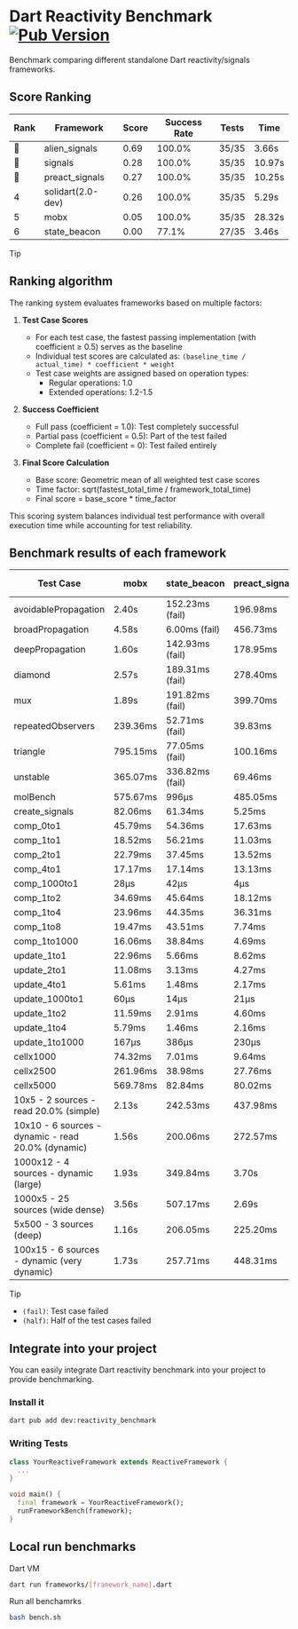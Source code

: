 # Dart Reactivity Benchmark [![Pub Version](https://img.shields.io/pub/v/reactivity_benchmark)](https://pub.dev/packages/reactivity_benchmark)

Benchmark comparing different standalone Dart reactivity/signals frameworks.

## Score Ranking

<!-- ranking start -->
| Rank | Framework | Score | Success Rate | Tests | Time |
|------|-----------|-------|--------------|-------|------|
| 🥇 | alien_signals | 0.69 | 100.0% | 35/35 | 3.66s |
| 🥈 | signals | 0.28 | 100.0% | 35/35 | 10.97s |
| 🥉 | preact_signals | 0.27 | 100.0% | 35/35 | 10.25s |
| 4 | solidart(2.0-dev) | 0.26 | 100.0% | 35/35 | 5.29s |
| 5 | mobx | 0.05 | 100.0% | 35/35 | 28.32s |
| 6 | state_beacon | 0.00 | 77.1% | 27/35 | 3.46s |

<!-- ranking end -->

> [!TIP]
> ## Ranking algorithm
>
> The ranking system evaluates frameworks based on multiple factors:
>
> 1. **Test Case Scores**
>    - For each test case, the fastest passing implementation (with coefficient ≥ 0.5) serves as the baseline
>    - Individual test scores are calculated as: `(baseline_time / actual_time) * coefficient * weight`
>    - Test case weights are assigned based on operation types:
>      - Regular operations: 1.0
>      - Extended operations: 1.2-1.5
>
> 2. **Success Coefficient**
>    - Full pass (coefficient = 1.0): Test completely successful
>    - Partial pass (coefficient = 0.5): Part of the test failed
>    - Complete fail (coefficient = 0): Test failed entirely
>
> 3. **Final Score Calculation**
>    - Base score: Geometric mean of all weighted test case scores
>    - Time factor: sqrt(fastest_total_time / framework_total_time)
>    - Final score = base_score * time_factor
>
> This scoring system balances individual test performance with overall execution time while accounting for test reliability.

## Benchmark results of each framework

<!-- test-case start -->
| Test Case | mobx | state_beacon | preact_signals | alien_signals | solidart(2.0-dev) | signals |
|---|---|---|---|---|---|---|
| avoidablePropagation | 2.40s | 152.23ms (fail) | 196.98ms | 187.29ms | 271.77ms | 216.11ms |
| broadPropagation | 4.58s | 6.00ms (fail) | 456.73ms | 343.80ms | 514.55ms | 457.67ms |
| deepPropagation | 1.60s | 142.93ms (fail) | 178.95ms | 125.62ms | 166.72ms | 168.07ms |
| diamond | 2.57s | 189.31ms (fail) | 278.40ms | 230.76ms | 350.52ms | 280.82ms |
| mux | 1.89s | 191.82ms (fail) | 399.70ms | 363.99ms | 444.69ms | 408.96ms |
| repeatedObservers | 239.36ms | 52.71ms (fail) | 39.83ms | 45.34ms | 80.97ms | 44.52ms |
| triangle | 795.15ms | 77.05ms (fail) | 100.16ms | 84.90ms | 118.68ms | 105.17ms |
| unstable | 365.07ms | 336.82ms (fail) | 69.46ms | 67.53ms | 99.01ms | 79.21ms |
| molBench | 575.67ms | 996μs | 485.05ms | 483.25ms | 491.97ms | 485.73ms |
| create_signals | 82.06ms | 61.34ms | 5.25ms | 21.19ms | 76.25ms | 24.44ms |
| comp_0to1 | 45.79ms | 54.36ms | 17.63ms | 8.49ms | 28.47ms | 11.36ms |
| comp_1to1 | 18.52ms | 56.21ms | 11.03ms | 4.29ms | 48.54ms | 29.33ms |
| comp_2to1 | 22.79ms | 37.45ms | 13.52ms | 2.33ms | 42.33ms | 8.91ms |
| comp_4to1 | 17.17ms | 17.14ms | 13.13ms | 8.85ms | 18.12ms | 1.98ms |
| comp_1000to1 | 28μs | 42μs | 4μs | 3μs | 17μs | 4μs |
| comp_1to2 | 34.69ms | 45.64ms | 18.12ms | 15.20ms | 32.23ms | 19.16ms |
| comp_1to4 | 23.96ms | 44.35ms | 36.31ms | 6.20ms | 30.19ms | 10.44ms |
| comp_1to8 | 19.47ms | 43.51ms | 7.74ms | 7.04ms | 24.46ms | 8.13ms |
| comp_1to1000 | 16.06ms | 38.84ms | 4.69ms | 3.53ms | 16.93ms | 4.11ms |
| update_1to1 | 22.96ms | 5.66ms | 8.62ms | 10.41ms | 15.91ms | 8.95ms |
| update_2to1 | 11.08ms | 3.13ms | 4.27ms | 2.33ms | 7.87ms | 4.53ms |
| update_4to1 | 5.61ms | 1.48ms | 2.17ms | 2.62ms | 4.06ms | 2.22ms |
| update_1000to1 | 60μs | 14μs | 21μs | 24μs | 39μs | 22μs |
| update_1to2 | 11.59ms | 2.91ms | 4.60ms | 3.94ms | 7.99ms | 4.46ms |
| update_1to4 | 5.79ms | 1.46ms | 2.16ms | 2.00ms | 4.00ms | 2.24ms |
| update_1to1000 | 167μs | 386μs | 230μs | 47μs | 171μs | 42μs |
| cellx1000 | 74.32ms | 7.01ms | 9.64ms | 7.76ms | 11.64ms | 9.56ms |
| cellx2500 | 261.96ms | 38.98ms | 27.76ms | 19.73ms | 34.83ms | 31.16ms |
| cellx5000 | 569.78ms | 82.84ms | 80.02ms | 42.53ms | 79.64ms | 61.52ms |
| 10x5 - 2 sources - read 20.0% (simple) | 2.13s | 242.53ms | 437.98ms | 231.65ms | 358.05ms | 515.05ms |
| 10x10 - 6 sources - dynamic - read 20.0% (dynamic) | 1.56s | 200.06ms | 272.57ms | 178.69ms | 246.00ms | 279.72ms |
| 1000x12 - 4 sources - dynamic (large) | 1.93s | 349.84ms | 3.70s | 282.89ms | 463.87ms | 3.75s |
| 1000x5 - 25 sources (wide dense) | 3.56s | 507.17ms | 2.69s | 412.27ms | 569.65ms | 3.23s |
| 5x500 - 3 sources (deep) | 1.16s | 206.05ms | 225.20ms | 192.48ms | 250.63ms | 225.15ms |
| 100x15 - 6 sources - dynamic (very dynamic) | 1.73s | 257.71ms | 448.31ms | 264.55ms | 377.78ms | 479.68ms |

<!-- test-case end -->

> [!TIP]
> - `(fail)`: Test case failed
> - `(half)`: Half of the test cases failed

## Integrate into your project

You can easily integrate Dart reactivity benchmark into your project to provide benchmarking.

### Install it

```bash
dart pub add dev:reactivity_benchmark
```

### Writing Tests

```dart
class YourReactiveFramework extends ReactiveFramework {
  ...
}

void main() {
  final framework = YourReactiveFramework();
  runFrameworkBench(framework);
}
```

## Local run benchmarks

Dart VM
```bash
dart run frameworks/[framework_name].dart
```

Run all benchamrks
```bash
bash bench.sh
```
